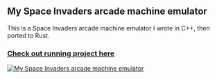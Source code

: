 ## My Space Invaders arcade machine emulator

This is a Space Invaders arcade machine emulator I wrote in C++, then ported to Rust.

### [Check out running project here](https://andob.io/space_invaders)

[![My Space Invaders arcade machine emulator](https://markdown-videos-api.jorgenkh.no/url?url=https%3A%2F%2Fwww.youtube.com%2Fwatch%3Fv%3DZoTuTtdUDEg)](https://www.youtube.com/watch?v=ZoTuTtdUDEg)

